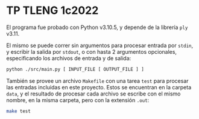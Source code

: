 # TP TLENG 1c2022

El programa fue probado con Python v3.10.5, y depende de la librería `ply` v3.11.

El mismo se puede correr sin argumentos para procesar entrada por `stdin`, y escribir la salida por `stdout`, o con
hasta 2 argumentos opcionales, especificando los archivos de entrada y de salida:

```sh
python ./src/main.py [ INPUT_FILE [ OUTPUT_FILE ] ]
```

También se provee un archivo `Makefile` con una tarea `test` para procesar las entradas incluidas en este proyecto.
Estos se encuentran en la carpeta `data`, y el resultado de procesar cada archivo se escribe con el mismo nombre, en la
misma carpeta, pero con la extensión `.out`:

```sh
make test
```
